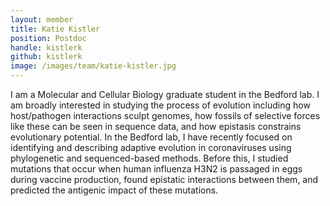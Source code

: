 ```yaml
---
layout: member
title: Katie Kistler
position: Postdoc
handle: kistlerk
github: kistlerk
image: /images/team/katie-kistler.jpg
---
```


I am a Molecular and Cellular Biology graduate student in the Bedford lab. I am broadly interested in studying the process of evolution including how host/pathogen interactions sculpt genomes, how fossils of selective forces like these can be seen in sequence data, and how epistasis constrains evolutionary potential. In the Bedford lab, I have recently focused on identifying and describing adaptive evolution in coronaviruses using phylogenetic and sequenced-based methods. Before this, I studied mutations that occur when human influenza H3N2 is passaged in eggs during vaccine production, found epistatic interactions between them, and predicted the antigenic impact of these mutations.
